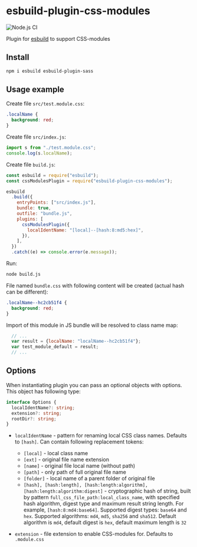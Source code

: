 # esbuild-plugin-css-modules

![Node.js CI](https://github.com/koluch/esbuild-plugin-css-modules/workflows/Node.js%20CI/badge.svg)

Plugin for [esbuild](https://esbuild.github.io/) to support CSS-modules

## Install

```bash
npm i esbuild esbuild-plugin-sass
```

## Usage example

Create file `src/test.module.css`:

```scss
.localName {
  background: red;
}
```

Create file `src/index.js`:

```js
import s from "./test.module.css";
console.log(s.localName);
```

Create file `build.js`:

```js
const esbuild = require("esbuild");
const cssModulesPlugin = require("esbuild-plugin-css-modules");

esbuild
  .build({
    entryPoints: ["src/index.js"],
    bundle: true,
    outfile: "bundle.js",
    plugins: [
      cssModulesPlugin({
        localIdentName: "[local]--[hash:8:md5:hex]",
      }),
    ],
  })
  .catch((e) => console.error(e.message));
```

Run:

```bash
node build.js
```

File named `bundle.css` with following content will be created (actual hash can be different):

```css
.localName--hc2cb51f4 {
  background: red;
}
```

Import of this module in JS bundle will be resolved to class name map:

```js
  // ...
  var result = {localName: "localName--hc2cb51f4"};
  var test_module_default = result;
  // ...
```

## Options

When instantiating plugin you can pass an optional objects with options. This object has following type:

```typescript
interface Options {
  localIdentName?: string;
  extension?: string;
  rootDir?: string;
}
```

- `localIdentName` - pattern for renaming local CSS class names. Defaults to `[hash]`. Can contain following replacement tokens:

  - `[local]` - local class name
  - `[ext]` - original file name extension
  - `[name]` - original file local name (without path)
  - `[path]` - only path of full original file name
  - `[folder]` - local name of a parent folder of original file
  - `[hash], [hash:length], [hash:length:algorithm], [hash:length:algorithm:digest]` - cryptographic hash of string, built by pattern `full_css_file_path:local_class_name`, with specified hash algorithm, digest type and maximum result string length. For example, `[hash:8:md4:base64]`. Supported digest types: `base64` and `hex`. Supported algorithms: `md4`, `md5`, `sha256` and `sha512`. Default algorithm is `md4`, default digest is `hex`, default maximum length is `32`

- `extension` - file extension to enable CSS-modules for. Defaults to `.module.css`
